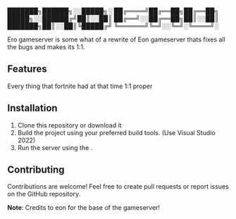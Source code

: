                                        
███████╗██████╗░░█████╗░
██╔════╝██╔══██╗██╔══██╗
█████╗░░██████╔╝██║░░██║
██╔══╝░░██╔══██╗██║░░██║
███████╗██║░░██║╚█████╔╝
╚══════╝╚═╝░░╚═╝░╚════╝░

Ero gameserver is some what of a rewrite of Eon gameserver thats fixes all the bugs and makes its 1:1.

## Features

Every thing that fortnite had at that time 1:1 proper

## Installation

1. Clone this repository or download it
2. Build the project using your preferred build tools. (Use Visual Studio 2022)
3. Run the server using the .
## Contributing

Contributions are welcome! Feel free to create pull requests or report issues on the GitHub repository.

**Note**: Credits to eon for the base of the gameserver! 
